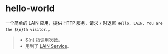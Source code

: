 # hello-world

一个简单的 LAIN 应用，提供 HTTP 服务，请求 `/` 时返回 `Hello, LAIN. You are the ${n}th visitor.`。

> - ${n} 指调用次数。
> - 用到了 [LAIN Service](https://laincloud.gitbooks.io/white-paper/usermanual/service.html)。
